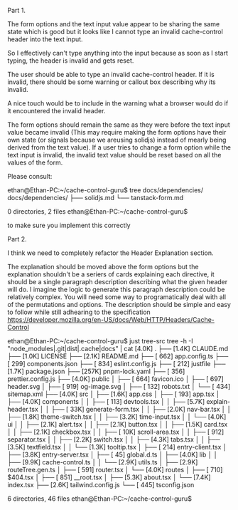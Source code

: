 Part 1.

The form options and the text input value appear to be sharing the same state which is good
but it looks like I cannot type an invalid cache-control header into the text input.

So I effectively can't type anything into the input because as soon as I start typing, the header is invalid and gets reset.

The user should be able to type an invalid cache-control header. If it is invalid, there should be some warning or callout box describing why its invalid.

A nice touch would be to include in the warning what a browser would do if it encountered the invalid header.

The form options should remain the same as they were before the
text input value became invalid (This may require making the form options have their own state (or signals because we areusing solidjs) instead of mearly being derived from the text value).
If a user tries to change a form option while the text input is invalid, the invalid text value should be reset based on all the values of the form.

Please consult:

ethan@Ethan-PC:~/cache-control-guru$ tree docs/dependencies/
docs/dependencies/
├── solidjs.md
└── tanstack-form.md

0 directories, 2 files
ethan@Ethan-PC:~/cache-control-guru$

to make sure you implement this correctly

Part 2.

I think we need to completely refactor the Header Explanation section.

The explanation should be moved above the form options but the explanation shouldn't be a seriers of cards explaining each directive, it should be a single paragraph description
describing what the given header will do. I imagine the logic to generate this paragraph description could be relatively complex. You will need some way to programatically deal with all of the
permutations and options. The description should be simple and easy to follow while still adhearing to the specification https://developer.mozilla.org/en-US/docs/Web/HTTP/Headers/Cache-Control

ethan@Ethan-PC:~/cache-control-guru$ just tree-src
tree -h -I "node_modules|.git|dist|.cache|docs" | cat
[4.0K] .
├── [1.4K] CLAUDE.md
├── [1.0K] LICENSE
├── [2.1K] README.md
├── [ 662] app.config.ts
├── [ 299] components.json
├── [ 834] eslint.config.js
├── [ 212] justfile
├── [1.7K] package.json
├── [257K] pnpm-lock.yaml
├── [ 356] prettier.config.js
├── [4.0K] public
│ ├── [ 664] favicon.ico
│ ├── [ 697] header.svg
│ ├── [ 919] og-image.svg
│ ├── [ 132] robots.txt
│ └── [ 434] sitemap.xml
├── [4.0K] src
│ ├── [1.6K] app.css
│ ├── [ 193] app.tsx
│ ├── [4.0K] components
│ │ ├── [ 113] devtools.tsx
│ │ ├── [5.7K] explain-header.tsx
│ │ ├── [ 33K] generate-form.tsx
│ │ ├── [2.0K] nav-bar.tsx
│ │ ├── [1.8K] theme-switch.tsx
│ │ ├── [3.2K] time-input.tsx
│ │ └── [4.0K] ui
│ │ ├── [2.1K] alert.tsx
│ │ ├── [2.1K] button.tsx
│ │ ├── [1.5K] card.tsx
│ │ ├── [2.1K] checkbox.tsx
│ │ ├── [ 10K] scroll-area.tsx
│ │ ├── [ 912] separator.tsx
│ │ ├── [2.2K] switch.tsx
│ │ ├── [4.3K] tabs.tsx
│ │ ├── [3.5K] textfield.tsx
│ │ └── [1.3K] tooltip.tsx
│ ├── [ 214] entry-client.tsx
│ ├── [3.8K] entry-server.tsx
│ ├── [ 45] global.d.ts
│ ├── [4.0K] lib
│ │ ├── [9.9K] cache-control.ts
│ │ └── [2.9K] utils.ts
│ ├── [2.9K] routeTree.gen.ts
│ ├── [ 591] router.tsx
│ └── [4.0K] routes
│ ├── [ 710] $404.tsx
│ ├── [ 851] \_\_root.tsx
│ ├── [5.3K] about.tsx
│ └── [7.4K] index.tsx
├── [2.6K] tailwind.config.js
└── [ 445] tsconfig.json

6 directories, 46 files
ethan@Ethan-PC:~/cache-control-guru$
